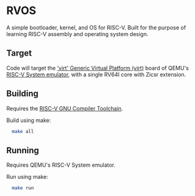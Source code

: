 
# RVOS

A simple bootloader, kernel, and OS for RISC-V. Built for the purpose of learning RISC-V assembly and operating system design.

## Target

Code will target the ['virt' Generic Virtual Platform (virt)](https://www.qemu.org/docs/master/system/riscv/virt.html) board of QEMU's [RISC-V System emulator](https://www.qemu.org/docs/master/system/target-riscv.html), with a single RV64I core with Zicsr extension.

## Building

Requires the [RISC-V GNU Compiler Toolchain](https://github.com/riscv-collab/riscv-gnu-toolchain).

Build using make:

```sh
  make all
```

## Running

Requires QEMU's RISC-V System emulator.

Run using make:

```sh
  make run
```
